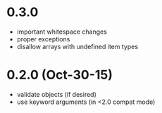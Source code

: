 # 0.3.0
- important whitespace changes
- proper exceptions
- disallow arrays with undefined item types

# 0.2.0 (Oct-30-15)
- validate objects (if desired)
- use keyword arguments (in <2.0 compat mode)
